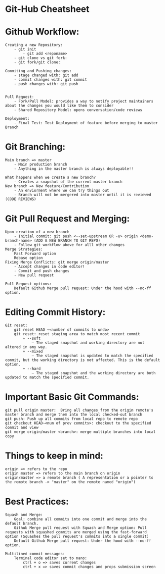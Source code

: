 # Git-Hub Cheatsheet

# Github Workflow:
    Creating a new Repository: 
        - git init 
            - git add <reponame>
        - git clone vs git fork:
        - git fork/git clone:
    
    Commiting and Pushing changes:
        - stage changed with: git add
        - commit changes with: git commit
        - push changes with: git push 


    Pull Request:
        - Fork/Pull Model: provides a way to notify project maintainers about the changes you would like them to consider
        - Shared Repository Model: opens conversation/code reviews

    Deployment: 
        - Final Test: Test Deployment of feature before merging to master Branch



# Git Branching:
    Main branch => master 
        - Main production branch
        - Anything in the master branch is always deployable!!

    What happens when we create a new branch? 
        - Creates a snapshot of the current master branch
    New branch => New feature/Contribution
        - An enviorment where we can try things out
        - Branch will not be mergered into master until it is reviewed (CODE REVIEWS)

# Git Pull Request and Merging:
    Upon creation of a new branch
        - Initial commit: git push <--set-upstream OR -u> origin <demo-branch-name> (ADD A NEW BRANCH TO GIT REPO)
        - Follow git workflow above for alll other changes 
    Merge Strategies:
        Fast Forward option
        Rebase option
    Fixing Merge Conflicts: git merge origin/master
        - Accept changes in code editor!
        - Commit and push changes
        - New pull request
    
    Pull Request options:
        Default Github Merge pull request: Under the hood with --no-ff option. 


    
# Editing Commit History:
    Git reset: 
        git reset HEAD ~<number of commits to undo>
        git reset: reset staging area to match most recent commit 
            + --soft 
                – The staged snapshot and working directory are not altered in any way.
            + --mixed 
                – The staged snapshot is updated to match the specified commit, but the working directory is not affected. This is the default option.
            + --hard 
                – The staged snapshot and the working directory are both updated to match the specified commit.

# Important Basic Git Commands:
    git pull origin master:  Bring all changes from the origin remote's master branch and merge them into the local checked-out branch
    git push: Push up all commits from local repo to remote repo
    git checkout HEAD~<num of prev commits>: checkout to the specified commit and view 
    git merge origin/master <branch>: merge multiple branches into local copy 

# Things to keep in mind:
    origin => refers to the repo
    origin master => refers to the main branch on origin
    origin/master => a remote branch ( A representation or a pointer to the remote branch -> "master" on the remote named "origin")


# Best Practices:
    Squash and Merge:  
        Goal: combine all commits into one commit and merge into the default branch. 
        Github Merge pull request with Squash and Merge option: Pull requests with squashed commits are merged using the fast-forward option (Squashes the pull request's commits into a single commit)
        Default Github Merge pull request: Under the hood with --no-ff option. 

    Multilined commit messages:
        Terminal code editor set to nano:
            ctrl + o => saves current changes
            ctrl + x => saves commit changes and props submission screen



